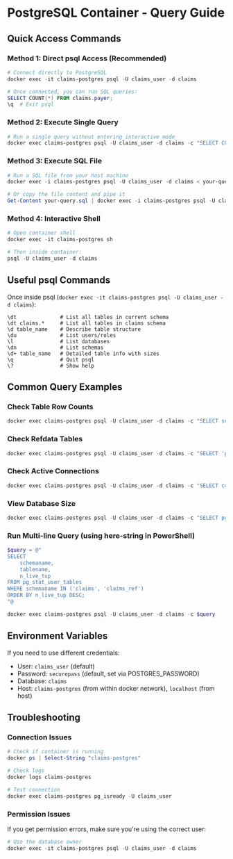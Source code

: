 # PostgreSQL Container - Query Guide

## Quick Access Commands

### Method 1: Direct psql Access (Recommended)
```powershell
# Connect directly to PostgreSQL
docker exec -it claims-postgres psql -U claims_user -d claims

# Once connected, you can run SQL queries:
SELECT COUNT(*) FROM claims.payer;
\q  # Exit psql
```

### Method 2: Execute Single Query
```powershell
# Run a single query without entering interactive mode
docker exec claims-postgres psql -U claims_user -d claims -c "SELECT COUNT(*) FROM claims.payer;"
```

### Method 3: Execute SQL File
```powershell
# Run a SQL file from your host machine
docker exec -i claims-postgres psql -U claims_user -d claims < your-query.sql

# Or copy the file content and pipe it
Get-Content your-query.sql | docker exec -i claims-postgres psql -U claims_user -d claims
```

### Method 4: Interactive Shell
```powershell
# Open container shell
docker exec -it claims-postgres sh

# Then inside container:
psql -U claims_user -d claims
```

## Useful psql Commands

Once inside psql (`docker exec -it claims-postgres psql -U claims_user -d claims`):

```
\dt              # List all tables in current schema
\dt claims.*     # List all tables in claims schema
\d table_name    # Describe table structure
\du              # List users/roles
\l               # List databases
\dn              # List schemas
\d+ table_name   # Detailed table info with sizes
\q               # Quit psql
\?               # Show help
```

## Common Query Examples

### Check Table Row Counts
```powershell
docker exec claims-postgres psql -U claims_user -d claims -c "SELECT schemaname, relname, n_live_tup FROM pg_stat_user_tables WHERE schemaname = 'claims' ORDER BY n_live_tup DESC LIMIT 10;"
```

### Check Refdata Tables
```powershell
docker exec claims-postgres psql -U claims_user -d claims -c "SELECT 'payers' as table_name, COUNT(*) FROM claims_ref.payer UNION ALL SELECT 'facilities', COUNT(*) FROM claims_ref.facility UNION ALL SELECT 'providers', COUNT(*) FROM claims_ref.provider;"
```

### Check Active Connections
```powershell
docker exec claims-postgres psql -U claims_user -d claims -c "SELECT count(*), state FROM pg_stat_activity WHERE datname = 'claims' GROUP BY state;"
```

### View Database Size
```powershell
docker exec claims-postgres psql -U claims_user -d claims -c "SELECT pg_size_pretty(pg_database_size('claims')) as db_size;"
```

### Run Multi-line Query (using here-string in PowerShell)
```powershell
$query = @"
SELECT 
    schemaname,
    tablename,
    n_live_tup
FROM pg_stat_user_tables
WHERE schemaname IN ('claims', 'claims_ref')
ORDER BY n_live_tup DESC;
"@

docker exec claims-postgres psql -U claims_user -d claims -c $query
```

## Environment Variables

If you need to use different credentials:
- User: `claims_user` (default)
- Password: `securepass` (default, set via POSTGRES_PASSWORD)
- Database: `claims`
- Host: `claims-postgres` (from within docker network), `localhost` (from host)

## Troubleshooting

### Connection Issues
```powershell
# Check if container is running
docker ps | Select-String "claims-postgres"

# Check logs
docker logs claims-postgres

# Test connection
docker exec claims-postgres pg_isready -U claims_user
```

### Permission Issues
If you get permission errors, make sure you're using the correct user:
```powershell
# Use the database owner
docker exec -it claims-postgres psql -U claims_user -d claims
```







